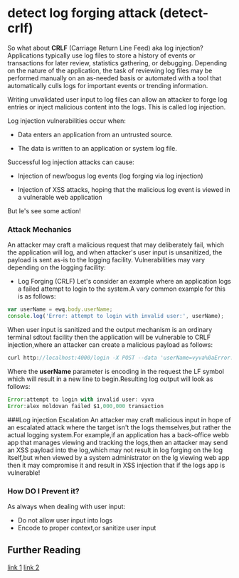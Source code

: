 # detect log forging attack  (detect-crlf)
 So what about **CRLF** (Carriage Return Line Feed) aka  log injection?
 Applications typically use log files to store a history of events or transactions for later review, statistics gathering, or debugging. Depending on the nature of the application, the task of reviewing log files may be performed manually on an as-needed basis or automated with a tool that automatically culls logs for important events or trending information.

Writing unvalidated user input to log files can allow an attacker to forge log entries or inject malicious content into the logs. This is called log injection.

Log injection vulnerabilities occur when:

* Data enters an application from an untrusted source.

* The data is written to an application or system log file.

Successful log injection attacks can cause:

 * Injection of new/bogus log events (log forging via log injection)

 * Injection of XSS attacks, hoping that the malicious log event is viewed in a vulnerable web application

But le's see some action!

### Attack Mechanics
An attacker may craft a malicious request that may deliberately fail, which the application will log, and when attacker's user input is unsanitized, the payload is sent as-is to the logging facility. Vulnerabilities may vary depending on the logging facility:

 * Log Forging (CRLF)
 Let's consider an example where an application logs a failed attempt to login to the system.A vary common example for this is as follows:

 ```javascript
 var userName = ewq.body.userName;
 console.log('Error: attempt to login with invalid user:', userName);
 ```
 When user input is sanitized and the output mechanism is an ordinary terminal sdtout facility then the application will be vulnerable to CRLF injection,where an attacker can create a malicious payload as follows:

 ```javascript
 curl http://localhost:4000/login -X POST --data 'userName=vyva%0aError: alex moldovan failed $1,000,000 transaction&password=Admin_123&_csrf='
 ```
 Where the **userName** parameter is encoding in the request the LF symbol which will result in a new line to begin.Resulting log output will look as follows:
 ```javascript
 Error:attempt to login with invalid user: vyva
 Error:alex moldovan failed $1,000,000 transaction
 ```

 ###Log injection Escalation
 An attacker may craft malicious input in hope of an escalated attack where the target isn't the logs themselves,but rather the actual logging system.For example,if an application has a back-office webb app that manages viewing and tracking the logs,then an attacker may send an XSS payload into the log,which may not result in log forging on the log itself,but when viewed by a system administrator on the lg viewing web app then it may compromise it and result in XSS injection that if the logs app is vulnerable!

 ### How DO I Prevent it?
 As always when dealing with user input:
 * Do not allow user input into logs
 * Encode to proper context,or sanitize user input


## Further Reading

[link 1](http://nodegoat.herokuapp.com/tutorial/a1)
[link 2](https://www.owasp.org/index.php/Log_Injection)
